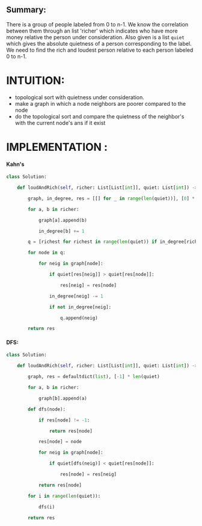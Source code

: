 ## Summary:
There is a group of people labeled from 0 to n-1. We know the correlation between them through an list 'richer' which indicates who have more money relative the person under consideration. Also given is a list 
`quiet` which gives the absolute quietness of a person corresponding to the label. We need to find the rich and loudest person relative to each person labeled 0 to n-1.

# INTUITION:
- topological sort with quietness under consideration.
- make a graph in which a node neighbors are poorer compared to the node
- do the topological sort and compare the quietness of the neighbor's with the current node's ans if it exist

# IMPLEMENTATION :

#### Kahn's
```py
class Solution:

    def loudAndRich(self, richer: List[List[int]], quiet: List[int]) -> List[int]:

        graph, in_degree, res = [[] for _ in range(len(quiet))], [0] * len(quiet), [i for i in range(len(quiet))]

        for a, b in richer:

            graph[a].append(b)

            in_degree[b] += 1

        q = [richest for richest in range(len(quiet)) if in_degree[richest] == 0]

        for node in q:

            for neig in graph[node]:

                if quiet[res[neig]] > quiet[res[node]]:

                    res[neig] = res[node]

                in_degree[neig] -= 1

                if not in_degree[neig]:

                    q.append(neig)

        return res
```



#### DFS:
```py
class Solution:

    def loudAndRich(self, richer: List[List[int]], quiet: List[int]) -> List[int]:

        graph, res = defaultdict(list), [-1] * len(quiet)

        for a, b in richer:

            graph[b].append(a)

        def dfs(node):

            if res[node] != -1:

                return res[node]

            res[node] = node

            for neig in graph[node]:

                if quiet[dfs(neig)] < quiet[res[node]]:

                    res[node] = res[neig]

            return res[node]

        for i in range(len(quiet)):

            dfs(i)

        return res
```